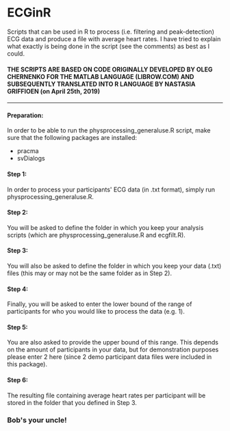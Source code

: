 # ECGinR

Scripts that can be used in R to process (i.e. filtering and peak-detection) ECG data and produce a file with average heart rates. I have tried to explain what exactly is being done in the script (see the comments) as best as I could.

#### THE SCRIPTS ARE BASED ON CODE ORIGINALLY DEVELOPED BY OLEG CHERNENKO FOR THE MATLAB LANGUAGE (LIBROW.COM) AND SUBSEQUENTLY TRANSLATED INTO R LANGUAGE BY NASTASIA GRIFFIOEN (on April 25th, 2019)
____

#### Preparation: 
In order to be able to run the physprocessing_generaluse.R script, make sure that the following packages are installed:
- pracma
- svDialogs

  
#### Step 1: 
In order to process your participants' ECG data (in .txt format), simply run physprocessing_generaluse.R.

  
#### Step 2: 
You will be asked to define the folder in which you keep your analysis scripts (which are physprocessing_generaluse.R and ecgfilt.R).


#### Step 3: 
You will also be asked to define the folder in which you keep your data (.txt) files (this may or may not be the same folder as in Step 2).


#### Step 4: 
Finally, you will be asked to enter the lower bound of the range of participants for who you would like to process the data (e.g. 1).


#### Step 5: 
You are also asked to provide the upper bound of this range. This depends on the amount of participants in your data, but for demonstration purposes please enter 2 here (since 2 demo participant data files were included in this package).


#### Step 6: 
The resulting file containing average heart rates per participant will be stored in the folder that you defined in Step 3.


### Bob's your uncle!
